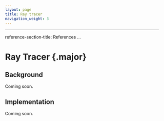 ```yaml
---
layout: page
title: Ray tracer
navigation_weight: 3
---
```


---
reference-section-title: References
...

# Ray Tracer {.major}

## Background

Coming soon.

## Implementation

Coming soon.

